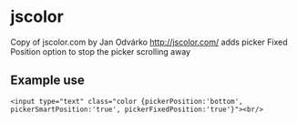 # jscolor
Copy of jscolor.com by Jan Odvárko http://jscolor.com/ adds picker Fixed Position option to stop the picker scrolling away

## Example use
    <input type="text" class="color {pickerPosition:'bottom', pickerSmartPosition:'true', pickerFixedPosition:'true'}"><br/>
